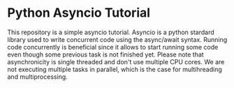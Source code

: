 # Python Asyncio Tutorial
This repository is a simple asyncio tutorial. Asyncio is a python stardard library used to write concurrent code using the async/await syntax.
Running code concurrently is beneficial since it allows to start running some code even though some previous task is not finished yet. 
Please note that asynchronicity is single threaded and don't use multiple CPU cores. We are not executing multiple tasks in parallel, which is the case for multihreading and multiprocessing. 
